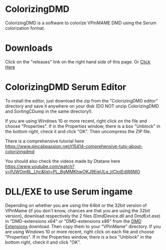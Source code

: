 # ColorizingDMD

ColorizingDMD is a software to colorize VPinMAME DMD using the Serum colorization format.

# Downloads

Click on the "releases" link on the right hand side of this page. Or [Click Here](https://github.com/zesinger/ColorizingDMD/releases)

# ColorizingDMD Serum Editor

To install the editor, just download the zip from the "ColorizingDMD editor" directory and save it anywhere on your disk (DO NOT unzip ColorizingDMD and SortingCDump in the same directory!).

If you are using Windows 10 or more recent, right click on the file and choose "Properties". If in the Properties window, there is a box "Unblock" in the bottom right, check it and click "OK".
Then uncompress the ZIP file.

There is a comprehensive tutorial here https://www.pincabpassion.net/t15414-comprehensive-tuto-about-colorizingdmd

You should also check the videos made by Dtatane here https://www.youtube.com/watch?v=PJWOm6L_Lhc&list=PL_BgMMKhwOKJ9EieULq_tjClotEdiR6MO

# DLL/EXE to use Serum ingame

Depending on whether you are using the 64bit or the 32bit version of VPinMame (if you don't know, chances are that you are using the 32bit version), download respectively the 2 files (DmdDevice.dll and DmdExt.exe) in "DMD-extensions x64" or "DMD-extensions x86" from the [DMD Extensions](https://github.com/freezy/dmd-extensions) download. Then copy them to your "VPinMame" directory.
If you are using Windows 10 or more recent, right click on each file and choose "Properties". If in the Properties window, there is a box "Unblock" in the bottom right, check it and click "OK".

